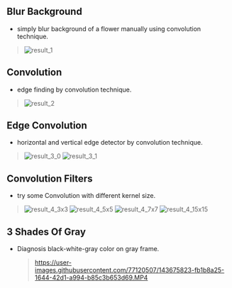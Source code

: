 ## Blur Background
- simply blur background of a flower manually using convolution technique.
> ![result_1](https://user-images.githubusercontent.com/77120507/143675644-f24652d9-41be-4b54-af82-b50d77f81f73.jpg)

## Convolution
- edge finding by convolution technique.
> ![result_2](https://user-images.githubusercontent.com/77120507/143675662-63e85668-2d81-40b1-883a-d263fb040f98.jpg)

## Edge Convolution
- horizontal and vertical edge detector by convolution technique.
> ![result_3_0](https://user-images.githubusercontent.com/77120507/143675706-bf313753-b612-4780-9e32-0bb7a875ea3d.jpg)
> ![result_3_1](https://user-images.githubusercontent.com/77120507/143675707-fa049a84-7b58-4159-830d-c7c89ae90d0f.jpg)

## Convolution Filters
- try some Convolution with different kernel size.
> ![result_4_3x3](https://user-images.githubusercontent.com/77120507/143675737-2f693b3c-cc08-4ccd-888d-0070d5993ddb.jpg)
> ![result_4_5x5](https://user-images.githubusercontent.com/77120507/143675744-4537fba6-a4d8-4c76-afc7-dc5808999570.jpg)
> ![result_4_7x7](https://user-images.githubusercontent.com/77120507/143675746-8a7efc6d-b73c-419a-adfc-b0141ae8e156.jpg)
> ![result_4_15x15](https://user-images.githubusercontent.com/77120507/143675749-c536ec23-c8e6-49da-a39f-e93031cf6b0c.jpg)

## 3 Shades Of Gray
- Diagnosis black-white-gray color on gray frame.
  > https://user-images.githubusercontent.com/77120507/143675823-fb1b8a25-1644-42d1-a994-b85c3b653d69.MP4

